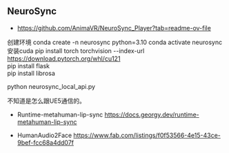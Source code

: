 ## NeuroSync 
- https://github.com/AnimaVR/NeuroSync_Player?tab=readme-ov-file


创建环境
conda create -n neurosync python=3.10
conda activate neurosync
安装cuda
 pip install torch torchvision --index-url https://download.pytorch.org/whl/cu121    
 pip install flask   
pip install librosa

python neurosync_local_api.py

不知道是怎么跟UE5通信的。




- Runtime-metahuman-lip-sync https://docs.georgy.dev/runtime-metahuman-lip-sync

- HumanAudio2Face https://www.fab.com/listings/f0f53566-4e15-43ce-9bef-fcc68a4dd07f
